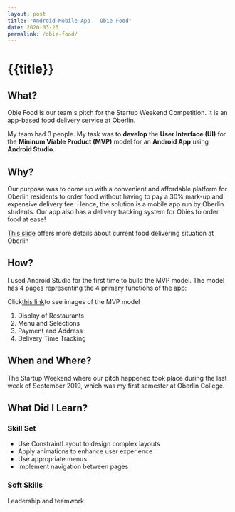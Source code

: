 ```yaml
---
layout: post
title: "Android Mobile App - Obie Food"
date: 2020-03-26
permalink: /obie-food/
---
```

<h1>{{title}}</h1>
<h2>What?</h2>
<p>
	Obie Food is our team's pitch for the Startup Weekend Competition. It is an app-based food delivery service at Oberlin. 
</p>
<p>
	My team had 3 people. My task was to <b>develop</b> the <b>User Interface (UI)</b> for the <b>Mininum Viable Product (MVP)</b> model for an <b>Android App</b> using <b>Android Studio</b>. 
</p>

<h2>Why?</h2>
<p>
	Our purpose was to come up with a convenient and affordable platform for Oberlin residents to order food without having to pay a 30% mark-up and expensive delivery fee. Hence, the solution is a mobile app run by Oberlin students. Our app also has a delivery tracking system for Obies to order food at ease!
</p>
<p><a href="https://docs.google.com/presentation/d/1Pc-4CIKHmX5g5Eobktcgfr81_YiqVSPi5ur76MsUb5I/edit?fbclid=IwAR2moKQRi4nYs0Ats36Dvg6rFZ3G-om8U9m9WcsJQRtDdF068CMBaHq9Eck#slide=id.p">This slide</a> offers more details about current food delivering situation at Oberlin</p>

<h2>How?</h2>
<p>
	I used Android Studio for the first time to build the MVP model. The model has 4 pages representing the 4 primary functions of the app:
</p>


<p>Click<a href="https://drive.google.com/drive/folders/1nrhwxy9exHWIcFMPHomAkcmELZBk1kB5?usp=sharing">this link</a>to see images of the MVP model</p>

<ol>
	<li>Display of Restaurants</li>
	<li>Menu and Selections</li>
	<li>Payment and Address</li>
	<li>Delivery Time Tracking</li>
</ol>


<h2>When and Where?</h2>
<p>The Startup Weekend where our pitch happened took place during the last week of September 2019, which was my first semester at Oberlin College.</p>

<h2>What Did I Learn?</h2>
<h3>Skill Set</h3>
<ul>
	<li>Use ConstraintLayout to design complex layouts</li>
	<li>Apply animations to enhance user experience</li>
	<li>Use appropriate menus</li>
	<li>Implement navigation between pages</li>
</ul>
<h3>Soft Skills</h3>
<p>Leadership and teamwork.</p>


